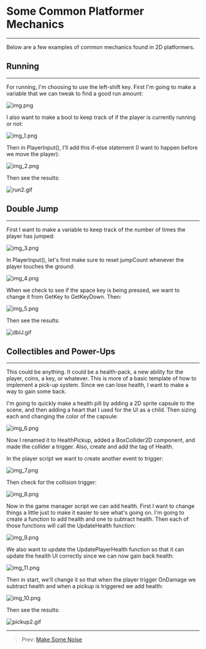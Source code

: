 # Some Common Platformer Mechanics
---
Below are a few examples of common mechanics found in 2D platformers.

## Running
---
For running, I'm choosing to use the left-shift key. First I'm going to make a variable that we can tweak to find a good run amount:

![img.png](img.png)

I also want to make a bool to keep track of if the player is currently running or not:

![img_1.png](img_1.png)

Then in PlayerInput(), I'll add this if-else statement (I want to happen before we move the player):

![img_2.png](img_2.png)

Then see the results:

![run2.gif](run2.gif)


## Double Jump
---
First I want to make a variable to keep track of the number of times the player has jumped:

![img_3.png](img_3.png)

In PlayerInput(), let's first make sure to reset jumpCount whenever the player touches the ground:

![img_4.png](img_4.png)

When we check to see if the space key is being pressed, we want to change it from GetKey to GetKeyDown. Then:

![img_5.png](img_5.png)

Then see the results:

![dblJ.gif](dblJ.gif)

## Collectibles and Power-Ups
---

This could be anything. It could be a health-pack, a new ability for the player, coins, a key, or whatever. This is more
of a basic template of how to implement a pick-up system. Since we can lose health, I want to make a way to gain some back.

I'm going to quickly make a health pill by adding a 2D sprite capsule to the scene, and then adding a heart that I used for the UI as a child.
Then sizing each and changing the color of the capsule:

![img_6.png](img_6.png)

Now I renamed it to HealthPickup, added a BoxCollider2D component, and made the collider a trigger. Also, create and add the tag of Health.

In the player script we want to create another event to trigger:

![img_7.png](img_7.png)

Then check for the collision trigger:

![img_8.png](img_8.png)

Now in the game manager script we can add health. First I want to change things a little just to make it easier to see what's going on.
I'm going to create a function to add health and one to subtract health. Then each of those functions will call the UpdateHealth function:

![img_9.png](img_9.png)

We also want to update the UpdatePlayerHealth function so that it can update the health UI correctly since we can now gain back health:

![img_11.png](img_11.png)

Then in start, we'll change it so that when the player trigger OnDamage we subtract health and when a pickup is triggered we add health:

![img_10.png](img_10.png)

Then see the results:

![pickup2.gif](pickup2.gif)

---
>Prev: [Make Some Noise](/02_Sound/SOUND.md)